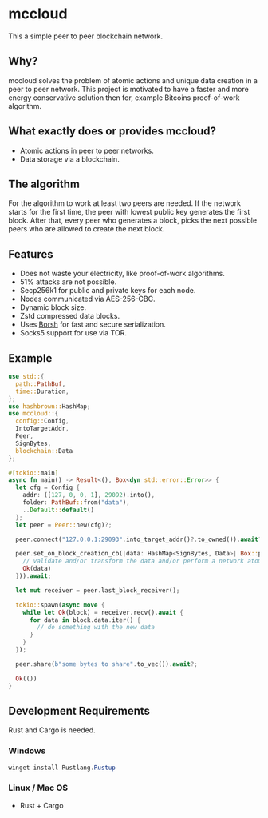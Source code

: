 # mccloud

This a simple peer to peer blockchain network.

## Why?

mccloud solves the problem of atomic actions and unique data creation in a peer to peer network.
This project is motivated to have a faster and more energy conservative solution then for,
example Bitcoins proof-of-work algorithm.

## What exactly does or provides mccloud?

+ Atomic actions in peer to peer networks.
+ Data storage via a blockchain.

## The algorithm

For the algorithm to work at least two peers are needed.
If the network starts for the first time, the peer with lowest public key
generates the first block.
After that, every peer who generates a block, picks the next possible peers
who are allowed to create the next block.

## Features

+ Does not waste your electricity, like proof-of-work algorithms.
+ 51% attacks are not possible.
+ Secp256k1 for public and private keys for each node.
+ Nodes communicated via AES-256-CBC.
+ Dynamic block size.
+ Zstd compressed data blocks.
+ Uses [Borsh](https://borsh.io/) for fast and secure serialization.
+ Socks5 support for use via TOR.

## Example

```rust
use std::{
  path::PathBuf,
  time::Duration,
};
use hashbrown::HashMap;
use mccloud::{
  config::Config,
  IntoTargetAddr,
  Peer,
  SignBytes,
  blockchain::Data
};

#[tokio::main]
async fn main() -> Result<(), Box<dyn std::error::Error>> {
  let cfg = Config {
    addr: ([127, 0, 0, 1], 29092).into(),
    folder: PathBuf::from("data"),
    ..Default::default()
  };
  let peer = Peer::new(cfg)?;

  peer.connect("127.0.0.1:29093".into_target_addr()?.to_owned()).await?;

  peer.set_on_block_creation_cb(|data: HashMap<SignBytes, Data>| Box::pin(async {
    // validate and/or transform the data and/or perform a network atomic actions
    Ok(data)
  })).await;

  let mut receiver = peer.last_block_receiver();

  tokio::spawn(async move {
    while let Ok(block) = receiver.recv().await {
      for data in block.data.iter() {
        // do something with the new data
      } 
    }
  });

  peer.share(b"some bytes to share".to_vec()).await?;

  Ok(())
}
```

## Development Requirements

Rust and Cargo is needed.

### Windows

```powershell
winget install Rustlang.Rustup
```

### Linux / Mac OS

+ Rust + Cargo
